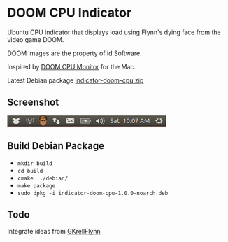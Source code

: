 DOOM CPU Indicator
==================

Ubuntu CPU indicator that displays load using Flynn's dying face from the video game DOOM.

DOOM images are the property of id Software.

Inspired by [DOOM CPU Monitor](https://github.com/AshFurrow/DOOM-CPU-Monitor) for the Mac.

Latest Debian package [indicator-doom-cpu.zip](https://github.com/ebruck/indicator-doom-cpu/releases/download/v1.0/indicator-doom-cpu-1.0.0-noarch.deb)

Screenshot
----------

![Screenshot](screenshot.png)

Build Debian Package
--------------------

* `mkdir build`
* `cd build`
* `cmake ../debian/`
* `make package`
* `sudo dpkg -i indicator-doom-cpu-1.0.0-noarch.deb`

Todo
----

Integrate ideas from [GKrellFlynn](http://bax.comlab.uni-rostock.de/en/projects/flynn/)
